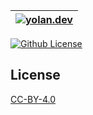 | [![yolan.dev](http://setetres.s3.amazonaws.com/setetres.st/img/share-ebmfw.png?v=3&raw=true)](https://yolan.dev) |
| ---------------------------------------------------------------------------------------------------------------------------------------------------------- |

[![Github License](https://img.shields.io/github/license/setetres/evenbettermotherfuckingwebsite.svg)](https://github.com/setetres/evenbettermotherfuckingwebsite/blob/master/LICENSE)

License
-------

[CC-BY-4.0]

[https://yolan.dev]: https://yolan.dev
[CC-BY-4.0]: http://creativecommons.org/licenses/by/4.0
